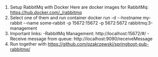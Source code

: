 1. Setup RabbitMq with Docker
Here are docker images for RabbitMq: https://hub.docker.com/_/rabbitmq
2. Select one of them and run container
docker run -d --hostname my-rabbit --name some-rabbit -p 15672:15672 -p 5672:5672 rabbitmq:3-management
3. Important links:
-RabbitMq Management: http://localhost:15672/#/
-Receive message from queue: http://localhost:9090/receiveMessage
4. Run together with https://github.com/pzakrzewski/springboot-pub-rabbitmq/
